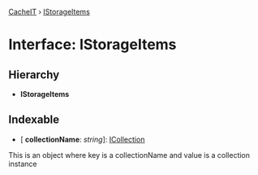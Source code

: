 [CacheIT](../README.md) › [IStorageItems](istorageitems.md)

# Interface: IStorageItems

## Hierarchy

* **IStorageItems**

## Indexable

* \[ **collectionName**: *string*\]: [ICollection](icollection.md)

This is an object where key is a collectionName and value is a collection instance
